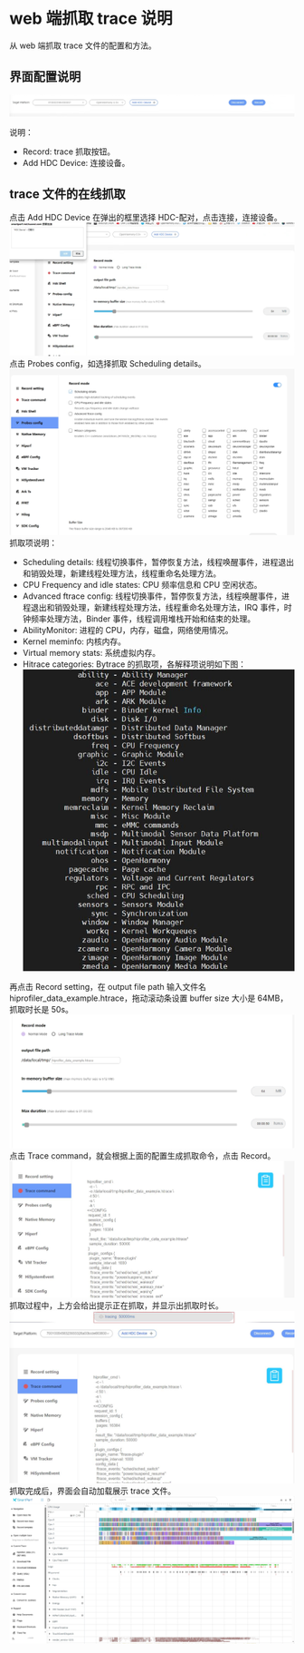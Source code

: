 # web 端抓取 trace 说明

从 web 端抓取 trace 文件的配置和方法。

## 界面配置说明

![GitHub Logo](../../figures/hdc/hdc.jpg)

说明：

- Record: trace 抓取按钮。
- Add HDC Device: 连接设备。

## trace 文件的在线抓取

点击 Add HDC Device 在弹出的框里选择 HDC-配对，点击连接，连接设备。
![GitHub Logo](../../figures/hdc/Device.jpg)
点击 Probes config，如选择抓取 Scheduling details。
![GitHub Logo](../../figures/hdc/Schedulingdetails.jpg)
抓取项说明：

- Scheduling details: 线程切换事件，暂停恢复方法，线程唤醒事件，进程退出和销毁处理，新建线程处理方法，线程重命名处理方法。
- CPU Frequency and idle states: CPU 频率信息和 CPU 空闲状态。
- Advanced ftrace config: 线程切换事件，暂停恢复方法，线程唤醒事件，进程退出和销毁处理，新建线程处理方法，线程重命名处理方法，IRQ 事件，时钟频率处理方法，Binder 事件，线程调用堆栈开始和结束的处理。
- AbilityMonitor: 进程的 CPU，内存，磁盘，网络使用情况。
- Kernel meminfo: 内核内存。
- Virtual memory stats: 系统虚拟内存。
- Hitrace categories: Bytrace 的抓取项，各解释项说明如下图：
  ![GitHub Logo](../../figures/hdc/bytacedescription.jpg)

再点击 Record setting，在 output file path 输入文件名 hiprofiler_data_example.htrace，拖动滚动条设置 buffer size 大小是 64MB，抓取时长是 50s。
![GitHub Logo](../../figures/hdc/examplerecord.jpg)
点击 Trace command，就会根据上面的配置生成抓取命令，点击 Record。
![GitHub Logo](../../figures/hdc/record.jpg)
抓取过程中，上方会给出提示正在抓取，并显示出抓取时长。
![GitHub Logo](../../figures/hdc/hdctracing.jpg)
抓取完成后，界面会自动加载展示 trace 文件。
![GitHub Logo](../../figures/hdc/hdcfile.jpg)
